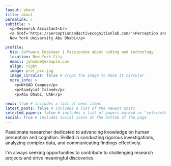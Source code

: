 ```yaml
---
layout: about
title: about
permalink: /
subtitle: >
  <p>Research Assistant<br> 
  <a href='https://perceptionandactivecognitionlab.com/'>Perception and Active Cognition Lab</a><br> 
  New York University Abu Dhabi</p> 

profile:
  bio: Software Engineer | Passionate about coding and technology
  location: New York City
  email: johndoe@example.com
  align: right
  image: prof_pic.jpg
  image_circular: false # crops the image to make it circular
  more_info: >
    <p>NYUAD Campus</p>
    <p>Saadyiat Island</p>
    <p>Abu Dhabi, UAE</p>

news: true # includes a list of news items
latest_posts: false # includes a list of the newest posts
selected_papers: false # includes a list of papers marked as "selected={true}"
social: true # includes social icons at the bottom of the page
---
```


Passionate researcher dedicated to advancing knowledge on human perception and cognition. Skilled in conducting rigorous investigations, analyzing complex data, and communicating findings effectively. 

I'm always seeking opportunities to contribute to challenging research projects and drive meaningful discoveries.

<!-- Write your biography here. Tell the world about yourself. Link to your favorite [subreddit](http://reddit.com). You can put a picture in, too. The code is already in, just name your picture `prof_pic.jpg` and put it in the `img/` folder.

# Put your address / P.O. box / other info right below your picture. You can also disable any of these elements by editing `profile` property of the YAML header of your `_pages/about.md`. Edit `_bibliography/papers.bib` and Jekyll will render your [publications page](/al-folio/publications/) automatically.

# Link to your social media connections, too. This theme is set up to use [Font Awesome icons](https://fontawesome.com/) and [Academicons](https://jpswalsh.github.io/academicons/), like the ones below. Add your Facebook, Twitter, LinkedIn, Google Scholar, or just disable all of them. -->
